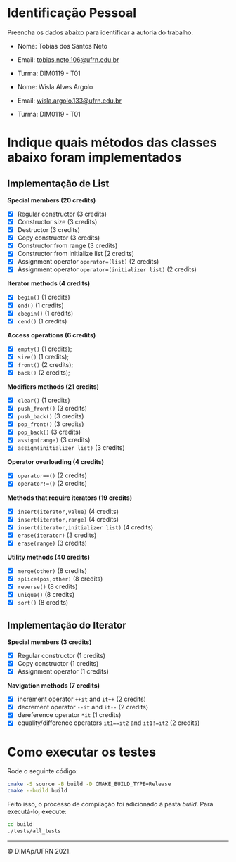 ﻿# Identificação Pessoal

Preencha os dados abaixo para identificar a autoria do trabalho.

- Nome: Tobias dos Santos Neto
- Email: tobias.neto.106@ufrn.edu.br
- Turma: DIM0119 - T01

- Nome: Wisla Alves Argolo
- Email: wisla.argolo.133@ufrn.edu.br
- Turma: DIM0119 - T01

# Indique quais métodos das classes abaixo foram implementados

## Implementação de List

**Special members (20 credits)**
- [x] Regular constructor (3 credits)
- [x] Constructor size (3 credits)
- [x] Destructor (3 credits)
- [x] Copy constructor (3 credits)
- [x] Constructor from range (3 credits)
- [x] Constructor from initialize list (2 credits)
- [x] Assignment operator `operator=(list)` (2 credits)
- [x] Assignment operator `operator=(initializer list)` (2 credits)

**Iterator methods (4 credits)**
- [x] `begin()` (1 credits)
- [x] `end()` (1 credits)
- [x] `cbegin()` (1 credits)
- [x] `cend()` (1 credits)

**Access operations (6 credits)**
- [x] `empty()` (1 credits);
- [x] `size()` (1 credits);
- [x] `front()` (2 credits);
- [x] `back()` (2 credits);

**Modifiers methods (21 credits)**
- [x] `clear()` (1 credits)
- [x] `push_front()` (3 credits)
- [x] `push_back()` (3 credits)
- [x] `pop_front()` (3 credits)
- [x] `pop_back()` (3 credits)
- [x] `assign(range)` (3 credits)
- [x] `assign(initializer list)` (3 credits)

**Operator overloading (4 credits)**
- [x] `operator==()` (2 credits)
- [x] `operator!=()` (2 credits)

**Methods that require iterators (19 credits)**
- [x] `insert(iterator,value)` (4 credits)
- [x] `insert(iterator,range)` (4 credits)
- [x] `insert(iterator,initializer list)` (4 credits)
- [x] `erase(iterator)` (3 credits)
- [x] `erase(range)` (3 credits)

**Utility methods (40 credits)**
- [x] `merge(other)` (8 credits)
- [x] `splice(pos,other)` (8 credits)
- [x] `reverse()` (8 credits)
- [x] `unique()` (8 credits)
- [x] `sort()` (8 credits)

## Implementação do Iterator

**Special members (3 credits)**
- [x] Regular constructor (1 credits)
- [x] Copy constructor (1 credits)
- [x] Assignment operator (1 credits)

**Navigation methods (7 credits)**
- [x] increment operator `++it` and `it++` (2 credits)
- [x] decrement operator `--it` and `it--` (2 credits)
- [x] dereference operator `*it` (1 credits)
- [x] equality/difference operators `it1==it2` and `it1!=it2` (2 credits)

# Como executar os testes

Rode o seguinte código:

~~~bash
cmake -S source -B build -D CMAKE_BUILD_TYPE=Release
cmake --build build
~~~

Feito isso, o processo de compilação foi adicionado à pasta *build*. Para executá-lo, execute:

~~~bash
cd build
./tests/all_tests
~~~

--------
&copy; DIMAp/UFRN 2021.

